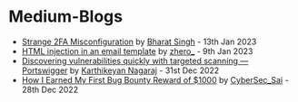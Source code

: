 # Medium-Blogs

- [Strange 2FA Misconfiguration](https://infosecwriteups.com/strange-2fa-misconfiguration-ff1d375c447e) by [Bharat Singh](https://bharat-singh.medium.com) - 13th Jan 2023
- [HTML injection in an email template](https://infosecwriteups.com/html-injection-in-an-email-template-f1a3fe77012c) by [zhero_](https://medium.com/@zhero_) - 9th Jan 2023
- [Discovering vulnerabilities quickly with targeted scanning — Portswigger](https://infosecwriteups.com/discovering-vulnerabilities-quickly-with-targeted-scanning-portswigger-b8c102f5c3ba) by [Karthikeyan Nagaraj](https://cyberw1ng.medium.com) - 31st Dec 2022
- [How I Earned My First Bug Bounty Reward of $1000](https://infosecwriteups.com/how-i-earned-my-first-bug-bounty-reward-of-1000-9dc6643977e4) by [CyberSec_Sai](https://praveenjalasutram.medium.com) - 28th Dec 2022
